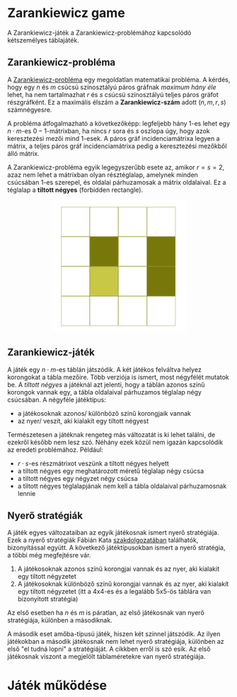 # Zarankiewicz game

A Zarankiewicz-játék a Zarankiewicz-problémához kapcsolódó kétszemélyes táblajáték.

## Zarankiewicz-probléma

A [Zarankiewicz-probléma](https://en.wikipedia.org/wiki/Zarankiewicz_problem) egy megoldatlan matematikai probléma. A kérdés, hogy egy $n$ és $m$ csúcsú színosztályú páros gráfnak *maximum hány éle* lehet, ha nem tartalmazhat $r$ és $s$ csúcsú színosztályú teljes páros gráfot részgráfként. Ez a maximális élszám a **Zarankiewicz-szám** adott ($n, m, r, s$) számnégyesre.

A probléma átfogalmazható a következőképp: legfeljebb hány $1$-es lehet egy $n\cdot m$-es $0-1$-mátrixban, ha nincs $r$ sora és $s$ oszlopa úgy, hogy azok keresztezési mezői mind $1$-esek. A páros gráf incidenciamátrixa legyen a mátrix, a teljes páros gráf incidenciamátrixa pedig a keresztezési mezőkből álló mátrix.

A Zarankiewicz-probléma egyik legegyszerűbb esete az, amikor $r=s=2$, azaz nem lehet a mátrixban olyan résztéglalap, amelynek minden csúcsában $1$-es szerepel, és oldalai párhuzamosak a mátrix oldalaival. Ez a téglalap a **tiltott négyes** (forbidden rectangle).

<p align="center">
  <img width="300" height="300" src="images-and-links/tiltott_negyes.png">
</p>


## Zarankiewicz-játék

A játék egy $n\cdot m$-es táblán játszódik. A két játékos felváltva helyez korongokat a tábla mezőire. Több verziója is ismert, most négyfélét mutatok be. A *tiltott négyes* a játéknál azt jelenti, hogy a táblán azonos színű korongok vannak egy, a tábla oldalaival párhuzamos téglalap négy csúcsában. A négyféle játéktípus:

- a játékosoknak azonos/ különböző színű korongjaik vannak
- az nyer/ veszít, aki kialakít egy tiltott négyest

Természetesen a játéknak rengeteg más változatát is ki lehet találni, de ezekről később nem lesz szó. Néhány ezek közül nem igazán kapcsolódik az eredeti problémához. Például:

- $r\cdot s$-es részmátrixot veszünk a tiltott négyes helyett
- a tiltott négyes egy meghatározott méretű téglalap négy csúcsa
- a tiltott négyes egy négyzet négy csúcsa
- a tiltott négyes téglalapjának nem kell a tábla oldalaival párhuzamosnak lennie


## Nyerő stratégiák

A játék egyes változataiban az egyik játékosnak ismert nyerő stratégiája. Ezek a nyerő stratégiák Fábián Kata [szakdolgozatában](images-and-links/fabian_kata_cikk.pdf) találhatók, bizonyítással együtt. A következő játéktípusokban ismert a nyerő stratégia, a többi még megfejtésre vár.

1. A játékosoknak azonos színű korongjai vannak és az nyer, aki kialakít egy tiltott négyzetet
2. A játékosoknak különböző színű korongjai vannak és az nyer, aki kialakít egy tiltott négyzetet (itt a 4x4-es és a legalább 5x5-ös táblára van bizonyított stratégia)

Az első esetben ha $n$ és $m$ is páratlan, az első játékosnak van nyerő stratégiája, különben a másodiknak.

A második eset amőba-típusú játék, hiszen két színnel játszódik. Az ilyen játékokban a második játékosnak nem lehet nyerő stratégiája, különben az első "el tudná lopni" a stratégiáját. A cikkben erről is szó esik. Az első játékosnak viszont a megjelölt táblaméretekre van nyerő stratégiája. 


# Játék működése




